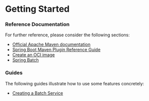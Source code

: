 # Getting Started

### Reference Documentation
For further reference, please consider the following sections:

* [Official Apache Maven documentation](https://maven.apache.org/guides/index.html)
* [Spring Boot Maven Plugin Reference Guide](https://docs.spring.io/spring-boot/docs/2.6.6/maven-plugin/reference/html/)
* [Create an OCI image](https://docs.spring.io/spring-boot/docs/2.6.6/maven-plugin/reference/html/#build-image)
* [Spring Batch](https://docs.spring.io/spring-boot/docs/2.6.6/reference/htmlsingle/#howto-batch-applications)

### Guides
The following guides illustrate how to use some features concretely:

* [Creating a Batch Service](https://spring.io/guides/gs/batch-processing/)

